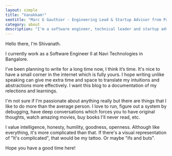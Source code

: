 ```yaml
---
layout: simple
title: "Vanakkam!"
seotitle: "Marc G Gauthier - Engineering Lead & Startup Advisor from Paris"
category: about
description: "I'm a software engineer, technical leader and startup advisor. I blog about writing software, side projects, entrepreneurship, management and more."
---
```

Hello there, I'm Shivanath.

I currently work as a Software Engineer II at Navi Technologies in Bangalore.

I’ve been planning to write for a long time now, I think it’s time. It's nice to have a small corner in the internet which is fully yours. I hope writing unlike speaking can give me extra time and space to translate my intuitions and abstractions more effectively. I want this blog to a documentation of my relections and learnings.

I'm not sure if I'm passionate about anything really but there are things that I like to do more than the average person. I love to run, figure out a system by debugging, have deep conversations which forces you to have original thoughts, watch amazing movies, buy books I'll never read, etc.

I value intelligence, honesty, humility, goodness, openness. Although like everything, it's more complicated than that. If there's a visual representation of "It's complicated", that would be my tattoo. Or maybe "ifs and buts".

Hope you have a good time here!
